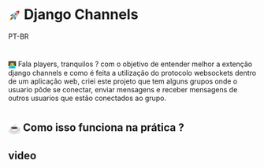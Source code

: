<h1><img src="to_readme\emoji_rocket.png" width="25" height="25" align="center"></img> Django Channels</h1>

PT-BR
#

<div class='text_main'>
    <img src="to_readme\emoji_programing.png" width="16" height="16" align="center" ><img>
    Fala players, tranquilos ? com o objetivo de entender melhor a extenção django channels e como é feita a utilização do protocolo websockets dentro de um aplicação web, criei este projeto que tem alguns grupos onde o usuario pôde se conectar, enviar mensagens e receber mensagens de outros usuarios que estão conectados ao grupo.
</div>

#

<h2><img src="to_readme\coffe.png" width="25" height="25" align="center"></img> Como isso funciona na prática ?</h2>

## video


